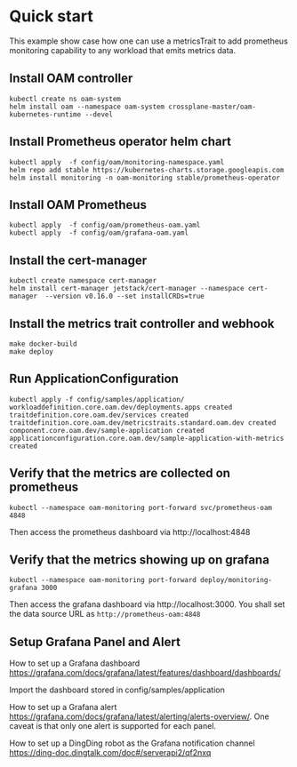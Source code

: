 # Quick start

This example show case how one can use a metricsTrait to add prometheus monitoring capability to any workload that
 emits metrics data.

## Install OAM controller
```shell script
kubectl create ns oam-system
helm install oam --namespace oam-system crossplane-master/oam-kubernetes-runtime --devel
```

## Install Prometheus operator helm chart
```shell script
kubectl apply  -f config/oam/monitoring-namespace.yaml
helm repo add stable https://kubernetes-charts.storage.googleapis.com
helm install monitoring -n oam-monitoring stable/prometheus-operator
```

## Install OAM Prometheus
```shell script
kubectl apply  -f config/oam/prometheus-oam.yaml
kubectl apply  -f config/oam/grafana-oam.yaml
```

## Install the cert-manager
```shell script
kubectl create namespace cert-manager
helm install cert-manager jetstack/cert-manager --namespace cert-manager  --version v0.16.0 --set installCRDs=true
```

## Install the metrics trait controller and webhook
```shell script
make docker-build
make deploy
```

## Run ApplicationConfiguration

```shell script
kubectl apply -f config/samples/application/
workloaddefinition.core.oam.dev/deployments.apps created
traitdefinition.core.oam.dev/services created
traitdefinition.core.oam.dev/metricstraits.standard.oam.dev created
component.core.oam.dev/sample-application created
applicationconfiguration.core.oam.dev/sample-application-with-metrics created
```

## Verify that the metrics are collected on prometheus
```shell script
kubectl --namespace oam-monitoring port-forward svc/prometheus-oam  4848
```
Then access the prometheus dashboard via http://localhost:4848

## Verify that the metrics showing up on grafana
```shell script
kubectl --namespace oam-monitoring port-forward deploy/monitoring-grafana 3000
```
Then access the grafana dashboard via http://localhost:3000.  You shall set the data source URL as `http://prometheus-oam:4848`

## Setup Grafana Panel and Alert
How to set up a Grafana dashboard https://grafana.com/docs/grafana/latest/features/dashboard/dashboards/

Import the dashboard stored in config/samples/application

How to set up a Grafana alert https://grafana.com/docs/grafana/latest/alerting/alerts-overview/. One caveat is that
 only one alert is supported for each panel.

How to set up a DingDing robot as the Grafana notification channel https://ding-doc.dingtalk.com/doc#/serverapi2/qf2nxq